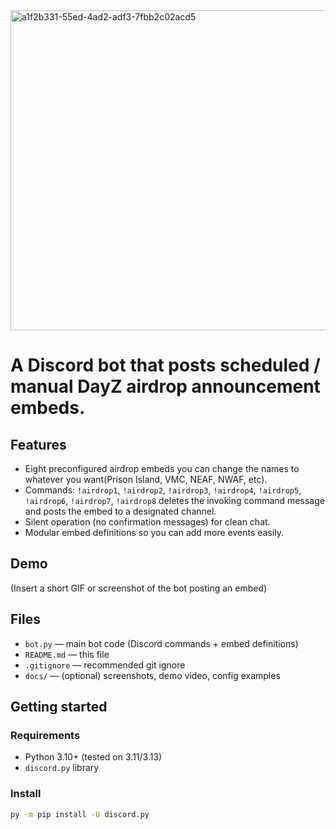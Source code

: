 <img width="1536" height="512" alt="a1f2b331-55ed-4ad2-adf3-7fbb2c02acd5" src="https://github.com/user-attachments/assets/5f743688-b659-4859-993f-e180f9d49977" />


# A Discord bot that posts scheduled / manual DayZ airdrop announcement embeds.  

## Features
- Eight preconfigured airdrop embeds you can change the names to whatever you want(Prison Island, VMC, NEAF, NWAF, etc).
- Commands: `!airdrop1`, `!airdrop2`, `!airdrop3`, `!airdrop4`, `!airdrop5`, `!airdrop6`, `!airdrop7`, `!airdrop8` deletes the invoking command message and posts the embed to a designated channel.
- Silent operation (no confirmation messages) for clean chat.
- Modular embed definitions so you can add more events easily.

## Demo
(Insert a short GIF or screenshot of the bot posting an embed)

## Files
- `bot.py` — main bot code (Discord commands + embed definitions)
- `README.md` — this file
- `.gitignore` — recommended git ignore
- `docs/` — (optional) screenshots, demo video, config examples

## Getting started

### Requirements
- Python 3.10+ (tested on 3.11/3.13)
- `discord.py` library

### Install
```bash
py -m pip install -U discord.py
